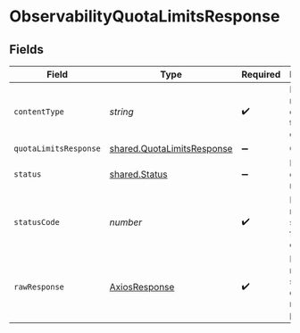 # ObservabilityQuotaLimitsResponse


## Fields

| Field                                                                           | Type                                                                            | Required                                                                        | Description                                                                     |
| ------------------------------------------------------------------------------- | ------------------------------------------------------------------------------- | ------------------------------------------------------------------------------- | ------------------------------------------------------------------------------- |
| `contentType`                                                                   | *string*                                                                        | :heavy_check_mark:                                                              | HTTP response content type for this operation                                   |
| `quotaLimitsResponse`                                                           | [shared.QuotaLimitsResponse](../../../sdk/models/shared/quotalimitsresponse.md) | :heavy_minus_sign:                                                              | OK                                                                              |
| `status`                                                                        | [shared.Status](../../../sdk/models/shared/status.md)                           | :heavy_minus_sign:                                                              | Default error response                                                          |
| `statusCode`                                                                    | *number*                                                                        | :heavy_check_mark:                                                              | HTTP response status code for this operation                                    |
| `rawResponse`                                                                   | [AxiosResponse](https://axios-http.com/docs/res_schema)                         | :heavy_check_mark:                                                              | Raw HTTP response; suitable for custom response parsing                         |